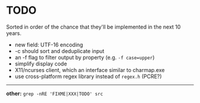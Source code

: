 # TODO

Sorted in order of the chance that they'll be implemented in the next 10
years.

- new field: UTF-16 encoding
- -c should sort and deduplicate input
- an -f flag to filter output by property (e.g. `-f case=upper`)
- simplify display code
- X11/ncurses client, which an interface similar to charmap.exe
- use cross-platform regex library instead of `regex.h` (PCRE?)

---

**other:** `grep -nRE 'FIXME|XXX|TODO' src`
